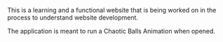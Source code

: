 This is a learning and a functional website that is being worked on in the process to understand website development. 

The application is meant to run a Chaotic Balls Animation when opened.
